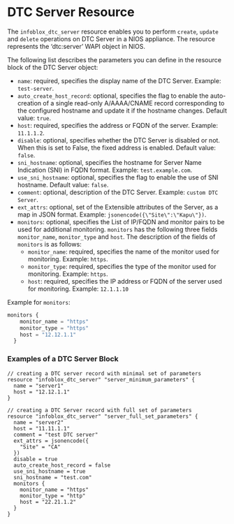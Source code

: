 # DTC Server Resource

The `infoblox_dtc_server` resource enables you to perform `create`, `update` and `delete` operations on DTC Server in a NIOS appliance.
The resource represents the ‘dtc:server’ WAPI object in NIOS.

The following list describes the parameters you can define in the resource block of the DTC Server object:

* `name`: required, specifies the display name of the DTC Server. Example: `test-server`.
* `auto_create_host_record`: optional, specifies the flag to enable the auto-creation of a single read-only A/AAAA/CNAME record corresponding to the configured hostname and update it if the hostname changes. Default value: `true`.
* `host`: required, specifies the address or FQDN of the server. Example: `11.1.1.2`.
* `disable`: optional, specifies whether the DTC Server is disabled or not. When this is set to False, the fixed address is enabled. Default value: `false`.
* `sni_hostname`: optional, specifies the hostname for Server Name Indication (SNI) in FQDN format. Example: `test.example.com`.
* `use_sni_hostname`: optional, specifies the flag to enable the use of SNI hostname. Default value: `false`.
* `comment`: optional, description of the DTC Server. Example: `custom DTC Server`.
* `ext_attrs`: optional, set of the Extensible attributes of the Server, as a map in JSON format. Example: `jsonencode({\"Site\":\"Kapu\"})`.
* `monitors`: optional, specifies the List of IP/FQDN and monitor pairs to be used for additional monitoring. `monitors` has the following three fields `monitor_name`, `monitor_type` and `host`. The description of the fields of `monitors` is as follows:
  * `monitor_name`: required, specifies the name of the monitor used for monitoring. Example: `https`.
  * `monitor_type`: required, specifies the type of the monitor used for monitoring. Example: `https`.
  * `host`: required, specifies the IP address or FQDN of the server used for monitoring. Example: `12.1.1.10`

Example for `monitors`:
```terraform
monitors {
    monitor_name = "https"
    monitor_type = "https"
    host = "12.12.1.1"
  }
```

### Examples of a DTC Server Block

```hcl
// creating a DTC server record with minimal set of parameters
resource "infoblox_dtc_server" "server_minimum_parameters" {
  name = "server1"
  host = "12.12.1.1"
}

// creating a DTC Server record with full set of parameters
resource "infoblox_dtc_server" "server_full_set_parameters" {
  name = "server2"
  host = "11.11.1.1"
  comment = "test DTC server"
  ext_attrs = jsonencode({
    "Site" = "CA"
  })
  disable = true
  auto_create_host_record = false
  use_sni_hostname = true
  sni_hostname = "test.com"
  monitors {
    monitor_name = "https"
    monitor_type = "http"
    host = "22.21.1.2"
  }
}
```

